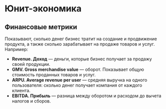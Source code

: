 # Юнит-экономика

## Финансовые метрики

Показывают, сколько денег бизнес тратит на создание и продвижение продукта, а также сколько зарабатывает на продаже товаров и услуг. Например:

* **Revenue. Доход** — деньги, которые бизнес получает за продажу своей продукции.
* **GMV. Gross merchandise value** — оборот. Показывает общую стоимость проданных товаров и услуг.
* **ARPU. Average revenue per user** — средняя выручка на одного пользователя: сколько денег получает компания от каждого клиента.
* **EBITDA. Прибыль** — разница между оборотом и расходом до вычета налогов и сборов.



